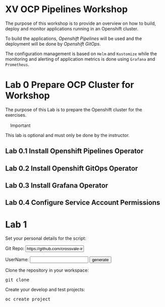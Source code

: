 # XV OCP Pipelines Workshop

The purpose of this workshop is to provide an overview on how to build, deploy and monitor applications running in an Openshift cluster.

To build the applications, *Openshift Pipelines* will be used and the deployment will be done by *Openshift GitOps*.

The configuration management is based on `Helm` and `Kustomize` while the monitoring and alerting of application metrics is done using `Grafana` and `Prometheus`.

# Lab 0 Prepare OCP Cluster for Workshop

The purpose of this Lab is to prepare the Openshift cluster for the exercises.

<div class="markdown-alert markdown-alert-important" dir="auto"><p class="markdown-alert-title" dir="auto"><svg class="octicon octicon-report mr-2" viewBox="0 0 16 16" version="1.1" width="16" height="16" aria-hidden="true"></svg>Important</p><p dir="auto">This lab is optional and must only be done by the instructor.</p>
</div>

## Lab 0.1 Install Openshift Pipelines Operator

## Lab 0.2 Install Openshift GitOps Operator

## Lab 0.3 Install Grafana Operator

## Lab 0.4 Configure Service Account Permissions

# Lab 1

Set your personal details for the script:

Git Repo: <input type="text" id="gitRepo" name="gitRepo" value="https://github.com/crossvale-inc/ocp-pipelines"/>

UserName: <input type="text" id="username" name="name" />
<button type="button" onClick="window.location.reload()">generate</button>

<script>

  var username= document.getElementById("username").value
  var gitRepo= document.getElementById("gitRepo").value

  if (username == "") {
    username = "user"
  }

  var devNamespace = username + "_development"

</script>

Clone the repository in your workspace:

<div class="highlight"><pre>git clone <script>document.write(gitRepo)</script></pre>
</div>

Create your develop and test projects:

<div class="highlight"><pre>oc create project <script>document.write(devNamespace)</script></pre>
</div>

